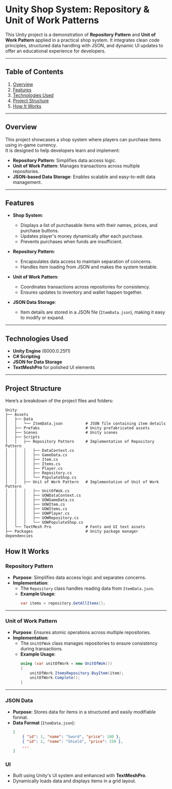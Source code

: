 # **Unity Shop System: Repository & Unit of Work Patterns**

This Unity project is a demonstration of **Repository Pattern** and **Unit of Work Pattern** applied in a practical shop system. It integrates clean code principles, structured data handling with JSON, and dynamic UI updates to offer an educational experience for developers.

---

## **Table of Contents**

1. [Overview](#overview)  
2. [Features](#features)  
3. [Technologies Used](#technologies-used)  
4. [Project Structure](#project-structure)  
5. [How It Works](#how-it-works)    

---

## **Overview**

This project showcases a shop system where players can purchase items using in-game currency.  
It is designed to help developers learn and implement:  
- **Repository Pattern**: Simplifies data access logic.  
- **Unit of Work Pattern**: Manages transactions across multiple repositories.  
- **JSON-based Data Storage**: Enables scalable and easy-to-edit data management.  

---

## **Features**

- **Shop System**:
  - Displays a list of purchasable items with their names, prices, and purchase buttons.
  - Updates player's money dynamically after each purchase.
  - Prevents purchases when funds are insufficient.

- **Repository Pattern**:
  - Encapsulates data access to maintain separation of concerns.
  - Handles item loading from JSON and makes the system testable.

- **Unit of Work Pattern**:
  - Coordinates transactions across repositories for consistency.
  - Ensures updates to inventory and wallet happen together.

- **JSON Data Storage**:
  - Item details are stored in a JSON file (`ItemData.json`), making it easy to modify or expand.

---

## **Technologies Used**

- **Unity Engine** (6000.0.25f1)  
- **C# Scripting**  
- **JSON for Data Storage**  
- **TextMeshPro** for polished UI elements  

---

## **Project Structure**

Here’s a breakdown of the project files and folders:

```plaintext
Unity
├── Assets
│   ├── Data
│   │   └── ItemData.json          # JSON file containing item details
│   ├── Prefabs                    # Unity prefabricated assets
│   ├── Scenes                     # Unity scenes
│   ├── Scripts
│   │   ├── Repository Pattern     # Implementation of Repository Pattern
│   │   │   ├── DataContext.cs
│   │   │   ├── GameData.cs
│   │   │   ├── Item.cs
│   │   │   ├── Items.cs
│   │   │   ├── Player.cs
│   │   │   ├── Repository.cs
│   │   │   └── PopulateShop.cs
│   │   ├── Unit of Work Pattern   # Implementation of Unit of Work Pattern
│   │   │   ├── UnitOfWok.cs
│   │   │   ├── UOWDataContext.cs
│   │   │   ├── UOWGameData.cs
│   │   │   ├── UOWItem.cs
│   │   │   ├── UOWItems.cs
│   │   │   ├── UOWPlayer.cs
│   │   │   ├── UOWRepository.cs
│   │   │   └── UOWPopulateShop.cs
│   └── TextMesh Pro               # Fonts and UI text assets
├── Packages                       # Unity package manager dependencies
```
## **How It Works**

### **Repository Pattern**

- **Purpose**: Simplifies data access logic and separates concerns.  
- **Implementation**:  
  - The `Repository` class handles reading data from `ItemData.json`.  
  - **Example Usage**:  
    ```csharp
    var items = repository.GetAllItems();
    ```

---

### **Unit of Work Pattern**

- **Purpose**: Ensures atomic operations across multiple repositories.  
- **Implementation**:  
  - The `UnitOfWok` class manages repositories to ensure consistency during transactions.  
  - **Example Usage**:  
    ```csharp
    using (var unitOfWork = new UnitOfWok())
    {
        unitOfWork.ItemsRepository.BuyItem(item);
        unitOfWork.Complete();
    }
    ```

---

### **JSON Data**

- **Purpose**: Stores data for items in a structured and easily modifiable format.  
- **Data Format** (`ItemData.json`):  
  ```json
  [
      { "id": 1, "name": "Sword", "price": 100 },
      { "id": 2, "name": "Shield", "price": 150 },
      ...
  ]
  ```

### **UI**

- Built using Unity's UI system and enhanced with **TextMeshPro**.  
- Dynamically loads data and displays items in a grid layout.
